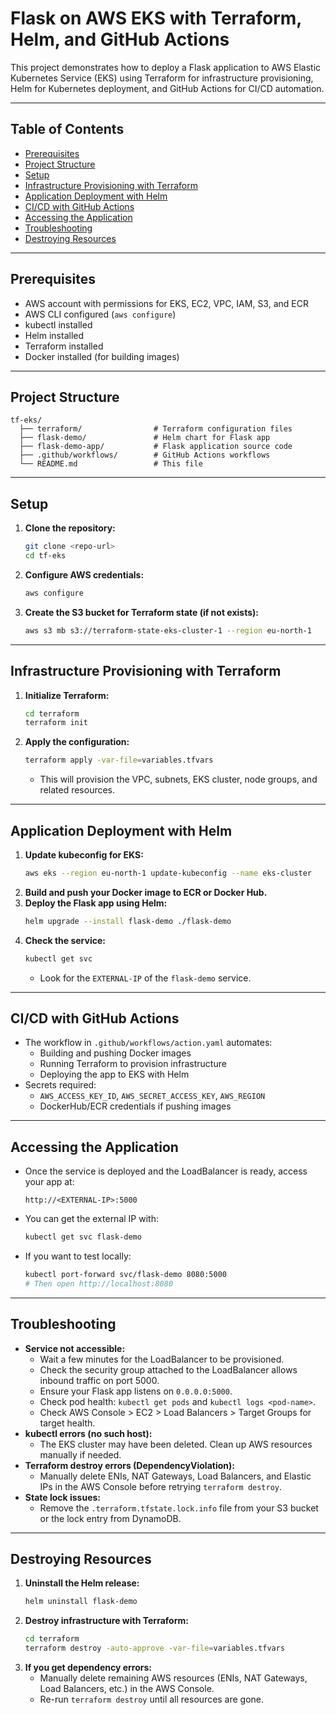 # Flask on AWS EKS with Terraform, Helm, and GitHub Actions

This project demonstrates how to deploy a Flask application to AWS Elastic Kubernetes Service (EKS) using Terraform for infrastructure provisioning, Helm for Kubernetes deployment, and GitHub Actions for CI/CD automation.

---

## Table of Contents
- [Prerequisites](#prerequisites)
- [Project Structure](#project-structure)
- [Setup](#setup)
- [Infrastructure Provisioning with Terraform](#infrastructure-provisioning-with-terraform)
- [Application Deployment with Helm](#application-deployment-with-helm)
- [CI/CD with GitHub Actions](#cicd-with-github-actions)
- [Accessing the Application](#accessing-the-application)
- [Troubleshooting](#troubleshooting)
- [Destroying Resources](#destroying-resources)

---

## Prerequisites
- AWS account with permissions for EKS, EC2, VPC, IAM, S3, and ECR
- AWS CLI configured (`aws configure`)
- kubectl installed
- Helm installed
- Terraform installed
- Docker installed (for building images)

---

## Project Structure
```
tf-eks/
  ├── terraform/                # Terraform configuration files
  ├── flask-demo/               # Helm chart for Flask app
  ├── flask-demo-app/           # Flask application source code
  ├── .github/workflows/        # GitHub Actions workflows
  └── README.md                 # This file
```

---

## Setup
1. **Clone the repository:**
   ```bash
   git clone <repo-url>
   cd tf-eks
   ```
2. **Configure AWS credentials:**
   ```bash
   aws configure
   ```
3. **Create the S3 bucket for Terraform state (if not exists):**
   ```bash
   aws s3 mb s3://terraform-state-eks-cluster-1 --region eu-north-1
   ```

---

## Infrastructure Provisioning with Terraform
1. **Initialize Terraform:**
   ```bash
   cd terraform
   terraform init
   ```
2. **Apply the configuration:**
   ```bash
   terraform apply -var-file=variables.tfvars
   ```
   - This will provision the VPC, subnets, EKS cluster, node groups, and related resources.

---

## Application Deployment with Helm
1. **Update kubeconfig for EKS:**
   ```bash
   aws eks --region eu-north-1 update-kubeconfig --name eks-cluster
   ```
2. **Build and push your Docker image to ECR or Docker Hub.**
3. **Deploy the Flask app using Helm:**
   ```bash
   helm upgrade --install flask-demo ./flask-demo
   ```
4. **Check the service:**
   ```bash
   kubectl get svc
   ```
   - Look for the `EXTERNAL-IP` of the `flask-demo` service.

---

## CI/CD with GitHub Actions
- The workflow in `.github/workflows/action.yaml` automates:
  - Building and pushing Docker images
  - Running Terraform to provision infrastructure
  - Deploying the app to EKS with Helm
- Secrets required:
  - `AWS_ACCESS_KEY_ID`, `AWS_SECRET_ACCESS_KEY`, `AWS_REGION`
  - DockerHub/ECR credentials if pushing images

---

## Accessing the Application
- Once the service is deployed and the LoadBalancer is ready, access your app at:
  ```
  http://<EXTERNAL-IP>:5000
  ```
- You can get the external IP with:
  ```bash
  kubectl get svc flask-demo
  ```
- If you want to test locally:
  ```bash
  kubectl port-forward svc/flask-demo 8080:5000
  # Then open http://localhost:8080
  ```

---

## Troubleshooting
- **Service not accessible:**
  - Wait a few minutes for the LoadBalancer to be provisioned.
  - Check the security group attached to the LoadBalancer allows inbound traffic on port 5000.
  - Ensure your Flask app listens on `0.0.0.0:5000`.
  - Check pod health: `kubectl get pods` and `kubectl logs <pod-name>`.
  - Check AWS Console > EC2 > Load Balancers > Target Groups for target health.
- **kubectl errors (no such host):**
  - The EKS cluster may have been deleted. Clean up AWS resources manually if needed.
- **Terraform destroy errors (DependencyViolation):**
  - Manually delete ENIs, NAT Gateways, Load Balancers, and Elastic IPs in the AWS Console before retrying `terraform destroy`.
- **State lock issues:**
  - Remove the `.terraform.tfstate.lock.info` file from your S3 bucket or the lock entry from DynamoDB.

---

## Destroying Resources
1. **Uninstall the Helm release:**
   ```bash
   helm uninstall flask-demo
   ```
2. **Destroy infrastructure with Terraform:**
   ```bash
   cd terraform
   terraform destroy -auto-approve -var-file=variables.tfvars
   ```
3. **If you get dependency errors:**
   - Manually delete remaining AWS resources (ENIs, NAT Gateways, Load Balancers, etc.) in the AWS Console.
   - Re-run `terraform destroy` until all resources are gone.

